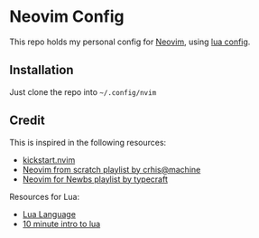 # Neovim Config

This repo holds my personal config for [Neovim](https://neovim.io/), using [lua config](https://neovim.io/doc/user/lua-guide.html).

## Installation

Just clone the repo into `~/.config/nvim`

## Credit
This is inspired in the following resources:
- [kickstart.nvim](https://github.com/nvim-lua/kickstart.nvim)
- [Neovim from scratch playlist by crhis@machine](https://www.youtube.com/playlist?list=PLhoH5vyxr6Qq41NFL4GvhFp-WLd5xzIzZ)
- [Neovim for Newbs playlist by typecraft](https://www.youtube.com/playlist?list=PLsz00TDipIffreIaUNk64KxTIkQaGguqn)


Resources for Lua:
- [Lua Language](https://www.lua.org/pil/contents.html)
- [10 minute intro to lua](https://learnxinyminutes.com/docs/lua/)

